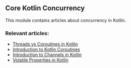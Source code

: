 ## Core Kotlin Concurrency

This module contains articles about concurrency in Kotlin.

### Relevant articles:
- [Threads vs Coroutines in Kotlin](https://www.baeldung.com/kotlin-threads-coroutines)
- [Introduction to Kotlin Coroutines](https://www.baeldung.com/kotlin-coroutines)
- [Introduction to Channels in Kotlin](https://www.baeldung.com/kotlin/channels)
- [Volatile Properties in Kotlin](https://www.baeldung.com/kotlin/volatile-properties)
